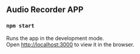 ## Audio Recorder APP

### `npm start`

Runs the app in the development mode.<br>
Open [http://localhost:3000](http://localhost:3000) to view it in the browser.

